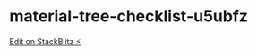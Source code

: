 # material-tree-checklist-u5ubfz

[Edit on StackBlitz ⚡️](https://stackblitz.com/edit/material-tree-checklist-u5ubfz)